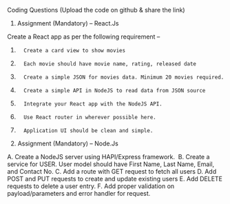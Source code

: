 Coding Questions (Upload the code on github & share the link)

1.    Assignment (Mandatory) – React.Js
 

Create a React app as per the following requirement –



1.       Create a card view to show movies
2.       Each movie should have movie name, rating, released date
3.       Create a simple JSON for movies data. Minimum 20 movies required.
4.       Create a simple API in NodeJS to read data from JSON source
5.       Integrate your React app with the NodeJS API.
6.       Use React router in wherever possible here.
7.       Application UI should be clean and simple.

 
2.    Assignment (Mandatory) – Node.Js

A.      Create a NodeJS server using HAPI/Express framework. 
B.      Create a service for USER. User model should have First Name, Last Name, Email, and Contact No.
C.      Add a route with GET request to fetch all users
D.      Add POST and PUT requests to create and update existing users
E.      Add DELETE requests to delete a user entry.
F.      Add proper validation on payload/parameters and error handler for request. 

 

 